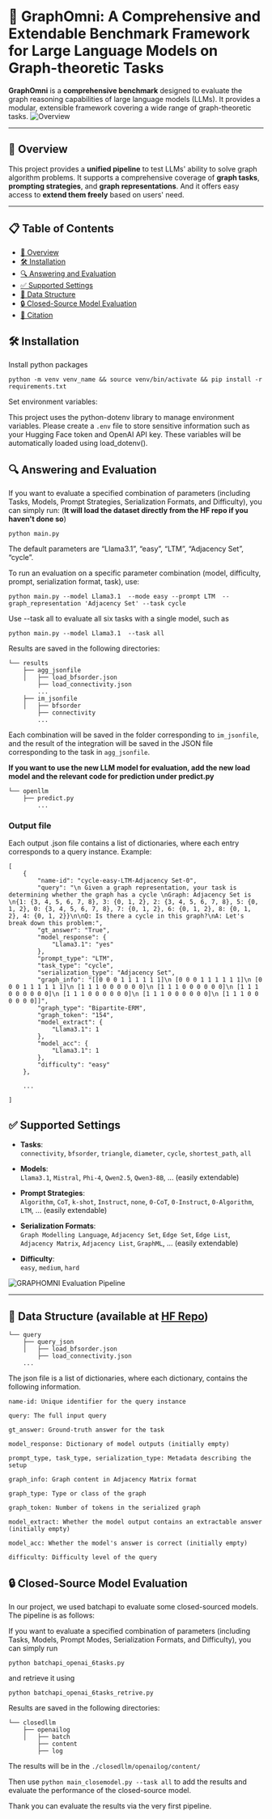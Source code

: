 # 🧠 GraphOmni: A Comprehensive and Extendable Benchmark Framework for Large Language Models on Graph-theoretic Tasks



**GraphOmni** is a **comprehensive benchmark** designed to evaluate the graph reasoning capabilities of large language models (LLMs). It provides a modular, extensible framework covering a wide range of graph-theoretic tasks.
![Overview](./overview.png)

---

## 🚀 Overview

This project provides a **unified pipeline** to test LLMs' ability to solve graph algorithm problems. It supports a comprehensive coverage of **graph tasks**, **prompting strategies**, and **graph representations**. And it offers easy access to **extend them freely** based on users' need. 

---

## 📋 Table of Contents

- [🚀 Overview](#-overview)
- [🛠️ Installation](#-installation)
- [🔍 Answering and Evaluation](#-answering-and-evaluation)
- [✅ Supported Settings](#-supported-settings)
- [📁 Data Structure](#-data-structure)
- [🔒 Closed-Source Model Evaluation](#-closed-source-model-evaluation)
- [📜 Citation](#-citation)



## 🛠️ Installation

Install python packages

```
python -m venv venv_name && source venv/bin/activate && pip install -r requirements.txt
```

Set environment variables:

This project uses the python-dotenv library to manage environment variables. Please create a `.env` file to store sensitive information such as your Hugging Face token and OpenAI API key. These variables will be automatically loaded using load_dotenv().

## 🔍 Answering and Evaluation
If you want to evaluate a specified combination of parameters (including Tasks, Models, Prompt Strategies, Serialization Formats, and Difficulty), you can simply run: (**It will load the dataset directly from the HF repo if you haven't done so**)

```
python main.py
```

The default parameters are “Llama3.1”, “easy”, “LTM”, “Adjacency Set”, “cycle”. 

To run an evaluation on a specific parameter combination (model, difficulty, prompt, serialization format, task), use: 

```
python main.py --model Llama3.1  --mode easy --prompt LTM  --graph_representation 'Adjacency Set' --task cycle
```

Use --task all to evaluate all six tasks with a single model, such as 
```
python main.py --model Llama3.1  --task all
```

Results are saved in the following directories:

```
└── results
    ├── agg_jsonfile 
    │   ├── load_bfsorder.json
        ├── load_connectivity.json
        ...
    ├── im_jsonfile
    │   ├── bfsorder
        ├── connectivity
        ...
 ```
Each combination will be saved in the folder corresponding to `im_jsonfile`, and the result of the integration will be saved in the JSON file corresponding to the task in `agg_jsonfile`.


**If you want to use the new LLM model for evaluation, add the new load model and the relevant code for prediction under predict.py**
```
└── openllm
    ├── predict.py
        ...
 ```

### Output file
Each output .json file contains a list of dictionaries, where each entry corresponds to a query instance. Example:

```
[
    {
        "name-id": "cycle-easy-LTM-Adjacency Set-0",
        "query": "\n Given a graph representation, your task is determining whether the graph has a cycle \nGraph: Adjacency Set is \n{1: {3, 4, 5, 6, 7, 8}, 3: {0, 1, 2}, 2: {3, 4, 5, 6, 7, 8}, 5: {0, 1, 2}, 0: {3, 4, 5, 6, 7, 8}, 7: {0, 1, 2}, 6: {0, 1, 2}, 8: {0, 1, 2}, 4: {0, 1, 2}}\n\nQ: Is there a cycle in this graph?\nA: Let's break down this problem:",
        "gt_answer": "True",
        "model_response": {
            "Llama3.1": "yes"
        },
        "prompt_type": "LTM",
        "task_type": "cycle",
        "serialization_type": "Adjacency Set",
        "graph_info": "[[0 0 0 1 1 1 1 1 1]\n [0 0 0 1 1 1 1 1 1]\n [0 0 0 1 1 1 1 1 1]\n [1 1 1 0 0 0 0 0 0]\n [1 1 1 0 0 0 0 0 0]\n [1 1 1 0 0 0 0 0 0]\n [1 1 1 0 0 0 0 0 0]\n [1 1 1 0 0 0 0 0 0]\n [1 1 1 0 0 0 0 0 0]]",
        "graph_type": "Bipartite-ERM",
        "graph_token": "154",
        "model_extract": {
            "Llama3.1": 1
        },
        "model_acc": {
            "Llama3.1": 1
        },
        "difficulty": "easy"
    },

    ...
    
]
```


## ✅ Supported Settings

- **Tasks**:  
  `connectivity`, `bfsorder`, `triangle`, `diameter`, `cycle`, `shortest_path`, `all`

- **Models**:  
  `Llama3.1`, `Mistral`, `Phi-4`, `Qwen2.5`, `Qwen3-8B`, ... (easily extendable)

- **Prompt Strategies**:  
  `Algorithm`, `CoT`, `k-shot`, `Instruct`, `none`, `0-CoT`, `0-Instruct`, `0-Algorithm`, `LTM`, ... (easily extendable)

- **Serialization Formats**:  
  `Graph Modelling Language`, `Adjacency Set`, `Edge Set`, `Edge List`, `Adjacency Matrix`, `Adjacency List`, `GraphML`, ... (easily extendable)

- **Difficulty**:  
  `easy`, `medium`, `hard`
  
![GRAPHOMNI Evaluation Pipeline](./pipeline_v2.png)

---

## 📁 Data Structure (available at [HF Repo](https://huggingface.co/datasets/G-A-I/GraphOmni))
```
└── query
    ├── query_json 
    │   ├── load_bfsorder.json
        ├── load_connectivity.json
    ...
```
The json file is a list of dictionaries, where each dictionary, contains the following information. 

    name-id: Unique identifier for the query instance
    
    query: The full input query
    
    gt_answer: Ground-truth answer for the task
    
    model_response: Dictionary of model outputs (initially empty)
    
    prompt_type, task_type, serialization_type: Metadata describing the setup
    
    graph_info: Graph content in Adjacency Matrix format
    
    graph_type: Type or class of the graph
    
    graph_token: Number of tokens in the serialized graph
    
    model_extract: Whether the model output contains an extractable answer (initially empty)
    
    model_acc: Whether the model's answer is correct (initially empty)
    
    difficulty: Difficulty level of the query

 


## 🔒 Closed-Source Model Evaluation

In our project, we used batchapi to evaluate some closed-sourced models. The pipeline is as follows:

If you want to evaluate a specified combination of parameters (including Tasks, Models, Prompt Modes, Serialization Formats, and Difficulty), you can simply run  
```
python batchapi_openai_6tasks.py
```
and retrieve it using 
```
python batchapi_openai_6tasks_retrive.py
```

Results are saved in the following directories:
```
└── closedllm
    ├── openailog
    │   ├── batch
        ├── content
        ├── log
```

The results will be in the `./closedllm/openailog/content/`

Then use `python main_closemodel.py --task all` to add the results and evaluate the performance of the closed-source model.

Thank you can evaluate the results via the very first pipeline.
